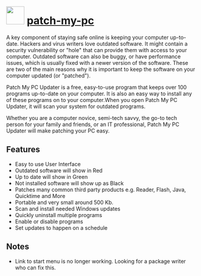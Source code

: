 # <img src="https://cdn.jsdelivr.net/gh/chocolatey/chocolatey-coreteampackages@e181cd354f3b03be5a92e204b4e3a03274578e40/icons/patch-my-pc.png" width="48" height="48"/> [patch-my-pc](https://chocolatey.org/packages/patch-my-pc)


A key component of staying safe online is keeping your computer up-to-date. Hackers and virus writers love outdated software. It might contain a security vulnerability or "hole" that can provide them with access to your computer. Outdated software can also be buggy, or have performance issues, which is usually fixed with a newer version of the software. These are two of the main reasons why it is important to keep the software on your computer updated (or "patched").

Patch My PC Updater is a free, easy-to-use program that keeps over 100 programs up-to-date on your computer. It is also an easy way to install any of these programs on to your computer.When you open Patch My PC Updater, it will scan your system for outdated programs.

Whether you are a computer novice, semi-tech savvy, the go-to tech person for your family and friends, or an IT professional, Patch My PC Updater will make patching your PC easy.

## Features

- Easy to use User Interface
- Outdated software will show in Red
- Up to date will show in Green
- Not installed software will show up as Black
- Patches many common third party products e.g. Reader, Flash, Java, Quicktime and More
- Portable and very small around 500 Kb.
- Scan and install needed Windows updates
- Quickly uninstall multiple programs
- Enable or disable programs
- Set updates to happen on a schedule

## Notes

- Link to start menu is no longer working. Looking for a package writer who can fix this.

